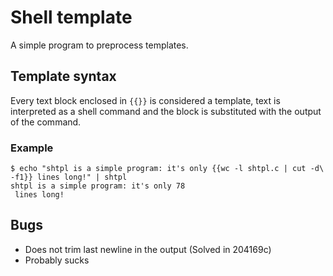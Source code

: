 # Shell template
A simple program to preprocess templates.

## Template syntax

Every text block enclosed in ```{{}}``` is considered a template, text
is interpreted as a shell command and the block is substituted with the
output of the command.

### Example
```
$ echo "shtpl is a simple program: it's only {{wc -l shtpl.c | cut -d\  -f1}} lines long!" | shtpl
shtpl is a simple program: it's only 78
 lines long!
```

## Bugs
* Does not trim last newline in the output (Solved in 204169c)
* Probably sucks
